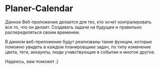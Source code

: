 # Planer-Calendar

 
Данное Веб-приложение делается для тех, кто хочет контралировать все то, что он делает. Создавать задачи на будущее и правильно распеределяться своим временем.

В данном веб-приложение будут реализваны такие функции, которые поможно увидеть в каждом планировщике задач, по типу изменение цвета, теги, аккаунты, люди учавствующие в событии и многое другое.

Надеюсь, вам поможет ;)
